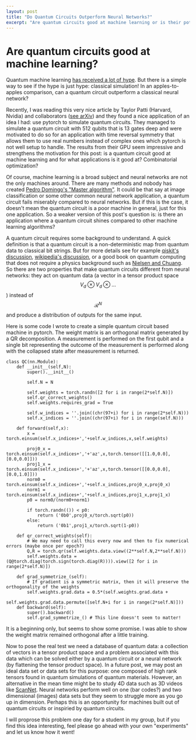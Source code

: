 ```yaml
---
layout: post
title: "Do Quantum Circuits Outperform Neural Networks?"
excerpt: "Are quantum circuits good at machine learning or is their potential just due to the large hilbert space of a future quantum computer?"
---
```


# Are quantum circuits good at machine learning?

Quantum machine learning [has received a lot of hype](https://www.protocol.com/manuals/quantum-computing/machine-learning-ai-quantum-computing-move-beyond-hype). But there is a simple way to see if the hype is just hype: classical simulation! In an apples-to-apples comparison, can a quantum circuit outperform a classical neural network? 

Recently, I was reading this very nice article by Taylor Patti (Harvard, Nvidia) and collaborators ([see arXiv](https://arxiv.org/pdf/2106.13304.pdf)) and they found a nice application of an idea I had: use pytorch to simulate quantum circuits. They managed to simulate a quantum circuit with 512 qubits that is 13 gates deep and were motivated to do so for an application with time reversal symmetry that allows them to use real numbers instead of complex ones which pytorch is not well setup to handle. The results from their GPU seem impressive and strengthens the motivation for this post: is a quantum circuit good at machine learning and for what applications is it good at? Combinatorial optimization?

Of course, machine learning is a broad subject and neural networks are not the only machines around. There are many methods and nobody has created [Pedro Domingo's "Master algorithm"](https://en.wikipedia.org/wiki/The_Master_Algorithm). It could be that say at image classification or some other common neural network application, a quantum circuit fails miserably compared to neural networks. But if this is the case, it doesn't mean the quantum circuit is a poor machine in general, just for this one application. So a weaker version of this post's question is: is there an application where a quantum circuit shines compared to other machine learning algorithms? 

A quantum circuit requires some background to understand. A quick definition is that a quantum circuit is a non-deterministic map from quantum data to classical bit strings. But for more details see for example [qiskit's discussion](https://qiskit.org/textbook/ch-algorithms/defining-quantum-circuits.html), [wikipedia's discussion](https://en.wikipedia.org/wiki/Quantum_circuit), or a good book on quantum computing that does not require a physics background such as [Nielsen and Chuang](https://michaelnielsen.org/qcqi/QINFO-book-nielsen-and-chuang-toc-and-chapter1-nov00.pdf). So there are two properties that make quantum circuits different from neural networks: they act on quantum data (a vector in a tensor product space $$V_d\otimes V_d\otimes\ldots$$) instead of $${\mathcal R}^N$$ and produce a distribution of outputs for the same input. 

Here is some code I wrote to create a simple quantum circuit based machine in pytorch. The weight matrix is an orthogonal matrix generated by a QR decomposition. A measurement is performed on the first qubit and a single bit representing the outcome of the measurement is performed along with the collapsed state after measurement is returned. 

    class QC(nn.Module):
        def __init__(self,N):
            super().__init__()

            self.N = N
            
            self.weights = torch.randn([2 for i in range(2*self.N)])
            self.qr_correct_weights()
            self.weights.requires_grad = True
            
            self.w_indices = ''.join((chr(97+i) for i in range(2*self.N)))
            self.x_indices = ''.join((chr(97+i) for i in range(self.N)))
            
        def forward(self,x):
            x = torch.einsum(self.x_indices+','+self.w_indices,x,self.weights)
            
            proj0_x = torch.einsum(self.x_indices+','+'az',x,torch.tensor([[1.0,0.0],[0.0,0.0]]))
            proj1_x = torch.einsum(self.x_indices+','+'az',x,torch.tensor([[0.0,0.0],[0.0,1.0]]))
            norm0 = torch.einsum(self.x_indices+','+self.x_indices,proj0_x,proj0_x)
            norm1 = torch.einsum(self.x_indices+','+self.x_indices,proj1_x,proj1_x)
            p0 = norm0/(norm0+norm1)
            
            if torch.randn(()) < p0:
                return ('0b0',proj0_x/torch.sqrt(p0))
            else:
                return ('0b1',proj1_x/torch.sqrt(1-p0))

        def qr_correct_weights(self):
            # We may need to call this every now and then to fix numerical errors (maybe once per epoch?)
            Q,R = torch.qr(self.weights.data.view((2**self.N,2**self.N)))
            self.weights.data = (Q@torch.diag(torch.sign(torch.diag(R)))).view([2 for i in range(2*self.N)])
            
        def grad_symmetrize_(self):
            # If gradient is a symmetric matrix, then it will preserve the orthogonality of the weights
            self.weights.grad.data = 0.5*(self.weights.grad.data + 
                                        self.weights.grad.data.permute([self.N+i for i in range(2*self.N)]))
        def backward(self):
            super().backward()
            self.grad_symmetrize_() # This line doesn't seem to matter!

It is a beginning only, but seems to show some promise. I was able to show the weight matrix remained orthogonal after a little training. 

Now to pose the real test we need a database of quantum data: a collection of vectors in a tensor product space and a problem associated with this data which can be solved either by a quantum circuit or a neural network (by flattening the tensor product space). In a future post, we may post an ideal data set or data sets for this purpose: one composed of high rank tensors found in quantum simulations of quantum materials. However, an alternative in the mean time might be to study 4D data such as 3D videos like [ScanNet](http://www.scan-net.org). Neural networks perform well on one (bar codes?) and two dimensional (images) data sets but they seem to struggle more as you go up in dimension. Perhaps this is an opportunity for machines built out of quantum circuits or inspiried by quantum circuits.

I will proprose this problem one day for a student in my group, but if you find this idea interesting, feel please go ahead with your own "experiments" and let us know how it went!
